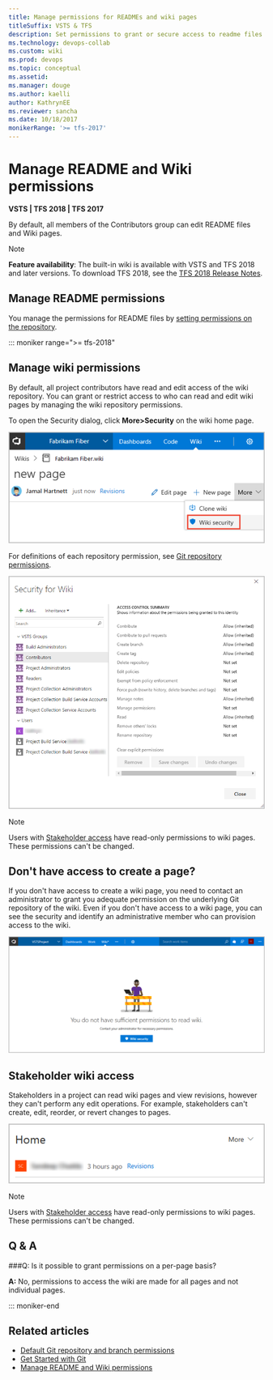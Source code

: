 ```yaml
---
title: Manage permissions for READMEs and wiki pages
titleSuffix: VSTS & TFS 
description: Set permissions to grant or secure access to readme files and you team project built-in wiki in Visual Studio Team Services & Team Foundation Server   
ms.technology: devops-collab
ms.custom: wiki
ms.prod: devops
ms.topic: conceptual
ms.assetid: 
ms.manager: douge
ms.author: kaelli
author: KathrynEE
ms.reviewer: sancha
ms.date: 10/18/2017
monikerRange: '>= tfs-2017'
--- 
```


# Manage README and Wiki permissions 

**VSTS | TFS 2018 | TFS 2017**

By default, all members of the Contributors group can edit README files and Wiki pages. 

> [!NOTE]  
> **Feature availability**: The built-in wiki is available with VSTS and TFS 2018 and later versions. To download TFS 2018, see the [TFS 2018 Release Notes](https://visualstudio.microsoft.com/news/releasenotes/tfs2018-relnotes).    

<a id="manage-readme-permissions"></a>

## Manage README permissions

You manage the permissions for README files by [setting permissions on the repository](../../organizations/security/set-git-tfvc-repository-permissions.md). 


::: moniker range=">= tfs-2018"
<a id="manage-wiki-permissions"></a>

## Manage wiki permissions   
By default, all project contributors have read and edit access of the wiki repository. You can grant or restrict access to who can read and edit wiki pages by managing the wiki repository permissions.  

To open the Security dialog, click **More>Security** on the wiki home page. 
 
<img src="_img/wiki/wiki-open-security.png" alt="Wiki, open security" style="border: 1px solid #C3C3C3;" />

For definitions of each repository permission, see [Git repository permissions](../../organizations/security/permissions.md#git-repository).

<img src="_img/wiki/security-dialog.png" alt="Wiki security dialog" style="border: 1px solid #C3C3C3;" />

>[!NOTE]  
>Users with [Stakeholder access](../../organizations/security/get-started-stakeholder.md) have read-only permissions to wiki pages. These permissions can't be changed. 


## Don't have access to create a page?  

If you don't have access to create a wiki page, you need to contact an administrator to grant you adequate permission on the underlying Git repository of the wiki. Even if you don't have access to a wiki page, you can see the security and identify an administrative member who can provision access to the wiki.

<img src="_img/wiki/wiki-no-permission-message.png" alt="View wiki security if you don't have access to Wiki" style="border: 1px solid #C3C3C3;" />

## Stakeholder wiki access

Stakeholders in a project can read wiki pages and view revisions, however they can't perform any edit operations. For example, stakeholders can't create, edit, reorder, or revert changes to pages. 

<img src="_img/wiki/wiki-stakeholders.png" alt="Wiki stakeholders cannot edit or create pages" style="border: 1px solid #C3C3C3;" />

> [!NOTE]    
> Users with [Stakeholder access](../../organizations/security/get-started-stakeholder.md) have read-only permissions to wiki pages. These permissions can't be changed.  

## Q & A

###Q:  Is it possible to grant permissions on a per-page basis?

**A:** No, permissions to access the wiki are made for all pages and not individual pages. 

::: moniker-end



## Related articles

- [Default Git repository and branch permissions](../../organizations/security/default-git-permissions.md) 
- [Get Started with Git](../../repos/git/gitquickstart.md)
- [Manage README and Wiki permissions](manage-readme-wiki-permissions.md)